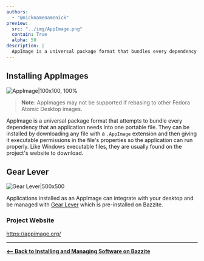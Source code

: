 ```yaml
---
authors:
  - "@nicknamenamenick"
preview:
  src: "../img/AppImage.png"
  contain: True
  alpha: 50
description: |
  AppImage is a universal package format that bundles every dependency an application needs.
---
```


<!-- ANCHOR: METADATA -->
<!--{"url_discourse": "https://universal-blue.discourse.group/docs?topic=2641", "fetched_at": "2024-09-03 16:43:10.114605+00:00"}-->
<!-- ANCHOR_END: METADATA -->

## Installing AppImages

![AppImage|100x100, 100%](../img/AppImage.png)

> **Note**: AppImages may not be supported if rebasing to other Fedora Atomic Desktop images.

AppImage is a universal package format that attempts to bundle every dependency that an application needs into one portable file. They can be installed by downloading any file with a `.AppImage` extension and then giving it executable permissions in the file's properties so the application can run properly. Like Windows executable files, they are usually found on the project's website to download.

## Gear Lever

![Gear Lever|500x500](../img/Gear_Level.png)

Applications installed as an AppImage can integrate with your desktop and be managed with [Gear Lever](https://github.com/mijorus/gearlever) which is pre-installed on Bazzite.

### Project Website

https://appimage.org/

<hr>

[**<-- Back to Installing and Managing Software on Bazzite**](./index.md)
